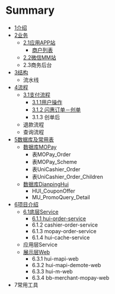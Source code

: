 # Summary

* [1介绍](README.md)
* [2业务](yewumd.md)
   * [2.1应用APP站](application.md)
       * [商户列表](shanghu_lie_biao_md.md)
   * [2.2微信MM站](wei_xin_mm_zhan.md)
   * 2.3商务后台
* [3结构](structure.md)
   * 流水线
* [4流程](process.md)
   * [3.1支付流程](zhi_fu_liu_cheng.md)
       * [3.1.1用户操作](311yong_hu_cao_zuo.md)
       * [3.1.2 闪惠订单－创单](312_shan_hui_ding_dan_ff0d_chuang_dan.md)
       * 3.1.3 创单后
   * 退款流程
   * 查询流程
* [5数据库及常用表](shu_ju_ku_ji_chang_yong_biao.md)
   * [数据库MOPay](shu_ju_ku_mopay.md)
       * 表MOPay_Order
       * 表MOPay_Scheme
       * 表UniCashier_Order
       * 表UniCashier_Order_Children
   * [数据库DianpingHui](shu_ju_ku_dianpinghui.md)
       * HUI_CouponOffer
       * MU_PromoQuery_Detail
* [6项目介绍](xiang_mu_jie_shao.md)
   * [6.1底层Service](di_ceng_service.md)
       * [6.1.1 hui-order-service](611_hui-order-service.md)
       * 6.1.2 cashier-order-service
       * 6.1.3 mopay-order-service
       * 6.1.4 hui-cache-service
   * 应用层Service
   * [展示层Web](zhan_shi_ceng_web.md)
       * 6.3.1 hui-mapi-web
       * 6.3.2 hui-mapi-demote-web
       * 6.3.3 hui-m-web
       * 6.3.4 bb-merchant-mopay-web
* 7常用工具

